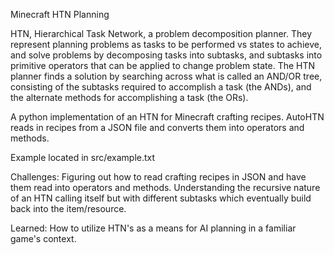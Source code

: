 Minecraft HTN Planning

HTN, Hierarchical Task Network, a problem decomposition planner. They represent planning problems as tasks to be performed vs states to achieve, and solve problems by decomposing tasks into subtasks, and subtasks into primitive operators that can be applied to change problem state.  The HTN planner finds a solution by searching across what is called an AND/OR tree, consisting of the subtasks required to accomplish a task (the ANDs), and the alternate methods for accomplishing a task (the ORs). 

A python implementation of an HTN for Minecraft crafting recipes. AutoHTN reads in recipes from a JSON file and converts them into operators and methods.

Example located in src/example.txt

Challenges: Figuring out how to read crafting recipes in JSON and have them read into operators and methods. Understanding the recursive nature of an HTN calling itself but with different subtasks which eventually build back into the item/resource.

Learned: How to utilize HTN's as a means for AI planning in a familiar game's context. 
